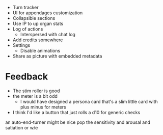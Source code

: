 - Turn tracker
- UI for appendages customization
- Collapsible sections
- Use IP to up organ stats
- Log of actions
    - Interspersed with chat log
- Add credits somewhere
- Settings
    - Disable animations
- Share as picture with embedded metadata

# Feedback
- The stim roller is good
- the meter is a bit odd
  - I would have designed a persona card that's a slim little card with plus minus for meters
- I think I'd like a button that just rolls a d10 for generic checks

an auto-end-turner might be nice
pop the sensitivity and arousal and satiation or w/e
